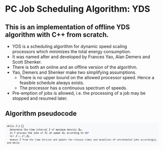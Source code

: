 # PC Job Scheduling Algorithm: YDS

## This is an implementation of offline YDS algorithm with C++ from scratch.

* YDS is a scheduling algorithm for dynamic speed scaling processors which minimizes the total energy consumption.
* It was named after and developed by Frances Yao, Alan Demers and Scott Shenker.
* There is both an online and an offline version of the algorithm.
* Yao, Demers and Shenker make two simplifying assumptions. 
    * There is no upper bound on the allowed processor speed. Hence a feasible schedule always exists. 
    * The processor has a continuous spectrum of speeds.
* Pre-emption of jobs is allowed, i.e. the processing of a job may be stopped and resumed later.

## Algorithm pseudocode

![Alt text](https://github.com/snat1505027/PC-Job-Scheduling/blob/master/yds.PNG?raw=true "Title")
